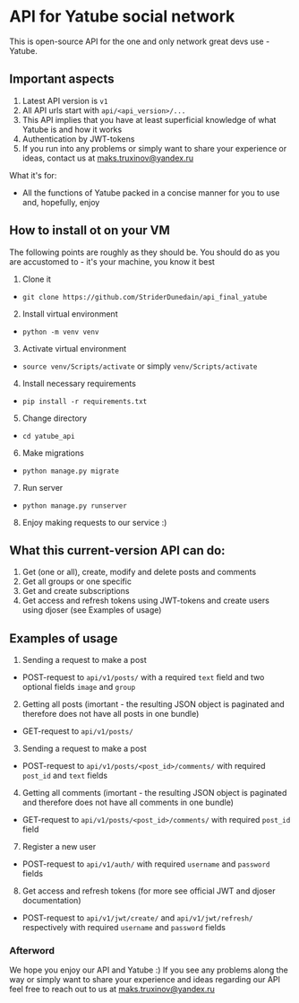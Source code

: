# API for Yatube social network
This is open-source API for the one and only network great devs use - Yatube.

## Important aspects
1. Latest API version is `v1`
2. All API urls start with `api/<api_version>/...`
3. This API implies that you have at least superficial knowledge of what Yatube is and how it works
4. Authentication by JWT-tokens
5. If you run into any problems or simply want to share your experience or ideas, contact us at maks.truxinov@yandex.ru

What it's for:
 + All the functions of Yatube packed in a concise manner for you to use and, hopefully, enjoy

## How to install ot on your VM
The following points are roughly as they should be. You should do as you are accustomed to - it's your machine, you know it best

1. Clone it
 - `git clone https://github.com/StriderDunedain/api_final_yatube`
2. Install virtual environment
 - `python -m venv venv`
3. Activate virtual environment
 - `source venv/Scripts/activate` or simply `venv/Scripts/activate`
4. Install necessary requirements 
 - `pip install -r requirements.txt`
5. Change directory
 - `cd yatube_api`
6. Make migrations
 - `python manage.py migrate`
7. Run server
 - `python manage.py runserver`
8. Enjoy making requests to our service :)

## What this current-version API can do:
1. Get (one or all), create, modify and delete posts and comments
2. Get all groups or one specific 
3. Get and create subscriptions
4. Get access and refresh tokens using JWT-tokens and create users using djoser (see Examples of usage)

## Examples of usage
1. Sending a request to make a post
 - POST-request to `api/v1/posts/` with a required `text` field and two optional fields `image` and `group`
2. Getting all posts (imortant - the resulting JSON object is paginated and therefore does not have all posts in one bundle)
 - GET-request to `api/v1/posts/`
3. Sending a request to make a post
 - POST-request to `api/v1/posts/<post_id>/comments/` with required `post_id` and `text` fields
4. Getting all comments (imortant - the resulting JSON object is paginated and therefore does not have all comments in one bundle)
 - GET-request to `api/v1/posts/<post_id>/comments/` with required `post_id` field
7. Register a new user
 - POST-request to `api/v1/auth/` with required `username` and `password` fields
8. Get access and refresh tokens (for more see official JWT and djoser documentation)
 - POST-request to `api/v1/jwt/create/` and `api/v1/jwt/refresh/` respectively with required `username` and `password` fields

### Afterword
We hope you enjoy our API and Yatube :)
If you see any problems along the way or simply want to share your experience and ideas regarding our API feel free to reach out to us at maks.truxinov@yandex.ru 

